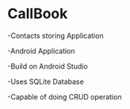 # CallBook
-Contacts storing Application

-Android Application

-Build on Android Studio

-Uses SQLite Database

-Capable of doing CRUD operation
